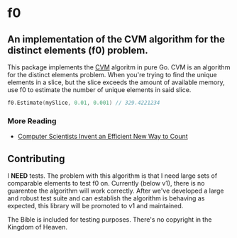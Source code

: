 # f0

## An implementation of the CVM algorithm for the distinct elements (f0) problem.

This package implements the [CVM](https://arxiv.org/abs/2301.10191) algoritm in
pure Go. CVM is an algorithm for the distinct elements problem. When you're
trying to find the unique elements in a slice, but the slice exceeds the amount
of available memory, use f0 to estimate the number of unique elements in said
slice.

```go
f0.Estimate(mySlice, 0.01, 0.001) // 329.4221234
```

### More Reading

- [Computer Scientists Invent an Efficient New Way to Count](https://www.quantamagazine.org/computer-scientists-invent-an-efficient-new-way-to-count-20240516/)

## Contributing

I **NEED** tests. The problem with this algorithm is that I need large sets of
comparable elements to test f0 on. Currently (below v1), there is no guarentee
the algorithm will work correctly. After we've developed a large and robust test
suite and can establish the algorithm is behaving as expected, this library will
be promoted to v1 and maintained.

The Bible is included for testing purposes. There's no copyright in the Kingdom of Heaven. 
